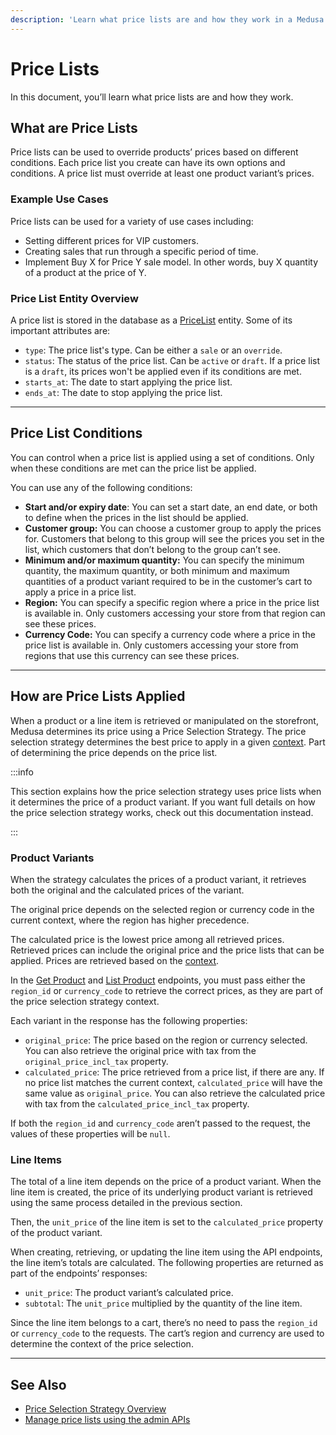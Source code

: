 ```yaml
---
description: 'Learn what price lists are and how they work in a Medusa backend. Price Lists can be used to override product prices based on different conditions.'
---
```


# Price Lists

In this document, you’ll learn what price lists are and how they work.

## What are Price Lists

Price lists can be used to override products’ prices based on different conditions. Each price list you create can have its own options and conditions. A price list must override at least one product variant’s prices.

### Example Use Cases

Price lists can be used for a variety of use cases including:

- Setting different prices for VIP customers.
- Creating sales that run through a specific period of time.
- Implement Buy X for Price Y sale model. In other words, buy X quantity of a product at the price of Y.

### Price List Entity Overview

A price list is stored in the database as a [PriceList](../../references/entities/classes/PriceList.md) entity. Some of its important attributes are:

- `type`: The price list's type. Can be either a `sale` or an `override`.
- `status`: The status of the price list. Can be `active` or `draft`. If a price list is a `draft`, its prices won't be applied even if its conditions are met.
- `starts_at`: The date to start applying the price list.
- `ends_at`: The date to stop applying the price list.

---

## Price List Conditions

You can control when a price list is applied using a set of conditions. Only when these conditions are met can the price list be applied.

You can use any of the following conditions:

- **Start and/or expiry date**: You can set a start date, an end date, or both to define when the prices in the list should be applied.
- **Customer group:** You can choose a customer group to apply the prices for. Customers that belong to this group will see the prices you set in the list, which customers that don’t belong to the group can’t see.
- **Minimum and/or maximum quantity:** You can specify the minimum quantity, the maximum quantity, or both minimum and maximum quantities of a product variant required to be in the customer’s cart to apply a price in a price list.
- **Region:** You can specify a specific region where a price in the price list is available in. Only customers accessing your store from that region can see these prices.
- **Currency Code:** You can specify a currency code where a price in the price list is available in. Only customers accessing your store from regions that use this currency can see these prices.

---

## How are Price Lists Applied

When a product or a line item is retrieved or manipulated on the storefront, Medusa determines its price using a Price Selection Strategy. The price selection strategy determines the best price to apply in a given [context](./price-selection-strategy.md#context-object). Part of determining the price depends on the price list.

:::info

This section explains how the price selection strategy uses price lists when it determines the price of a product variant. If you want full details on how the price selection strategy works, check out this documentation instead.

:::

### Product Variants

When the strategy calculates the prices of a product variant, it retrieves both the original and the calculated prices of the variant.

The original price depends on the selected region or currency code in the current context, where the region has higher precedence.

The calculated price is the lowest price among all retrieved prices. Retrieved prices can include the original price and the price lists that can be applied. Prices are retrieved based on the [context](./price-selection-strategy.md#context-object).

In the [Get Product](https://docs.medusajs.com/api/store/#tag/Product/operation/GetProductsProduct) and [List Product](https://docs.medusajs.com/api/store/#tag/Product/operation/GetProducts) endpoints, you must pass either the `region_id` or `currency_code` to retrieve the correct prices, as they are part of the price selection strategy context.

Each variant in the response has the following properties:

- `original_price`: The price based on the region or currency selected. You can also retrieve the original price with tax from the `original_price_incl_tax` property.
- `calculated_price`: The price retrieved from a price list, if there are any. If no price list matches the current context, `calculated_price` will have the same value as `original_price`. You can also retrieve the calculated price with tax from the `calculated_price_incl_tax` property.

If both the `region_id` and `currency_code` aren’t passed to the request, the values of these properties will be `null`.

### Line Items

The total of a line item depends on the price of a product variant. When the line item is created, the price of its underlying product variant is retrieved using the same process detailed in the previous section.

Then, the `unit_price` of the line item is set to the `calculated_price` property of the product variant.

When creating, retrieving, or updating the line item using the API endpoints, the line item’s totals are calculated. The following properties are returned as part of the endpoints’ responses:

- `unit_price`: The product variant’s calculated price.
- `subtotal`: The `unit_price` multiplied by the quantity of the line item.

Since the line item belongs to a cart, there’s no need to pass the `region_id` or `currency_code` to the requests. The cart’s region and currency are used to determine the context of the price selection.

---

## See Also

- [Price Selection Strategy Overview](./price-selection-strategy.md)
- [Manage price lists using the admin APIs](./admin/manage-price-lists.mdx)
